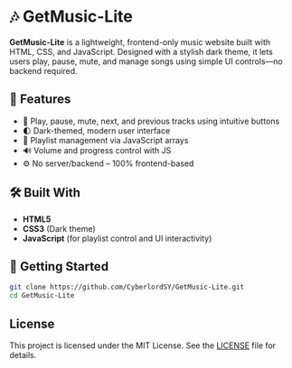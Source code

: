 # 🎶 GetMusic-Lite

**GetMusic-Lite** is a lightweight, frontend-only music website built with HTML, CSS, and JavaScript. Designed with a stylish dark theme, it lets users play, pause, mute, and manage songs using simple UI controls—no backend required.

## 🌟 Features

- 🎵 Play, pause, mute, next, and previous tracks using intuitive buttons
- 🌓 Dark-themed, modern user interface
- 🧠 Playlist management via JavaScript arrays
- 🔊 Volume and progress control with JS
- ⚙️ No server/backend – 100% frontend-based

## 🛠️ Built With

- **HTML5**
- **CSS3** (Dark theme)
- **JavaScript** (for playlist control and UI interactivity)

## 🚀 Getting Started

   ```bash
   git clone https://github.com/CyberlordSY/GetMusic-Lite.git
   cd GetMusic-Lite
   ```



## License

This project is licensed under the MIT License. See the [LICENSE](LICENSE) file for details.